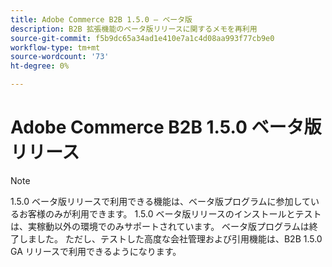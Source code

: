 ```yaml
---
title: Adobe Commerce B2B 1.5.0 – ベータ版
description: B2B 拡張機能のベータ版リリースに関するメモを再利用
source-git-commit: f5b9dc65a34ad1e410e7a1c4d08aa993f77cb9e0
workflow-type: tm+mt
source-wordcount: '73'
ht-degree: 0%

---
```


# Adobe Commerce B2B 1.5.0 ベータ版リリース

>[!NOTE]
>
> 1.5.0 ベータ版リリースで利用できる機能は、ベータ版プログラムに参加しているお客様のみが利用できます。 1.5.0 ベータ版リリースのインストールとテストは、実稼動以外の環境でのみサポートされています。 ベータ版プログラムは終了しました。 ただし、テストした高度な会社管理および引用機能は、B2B 1.5.0 GA リリースで利用できるようになります。
